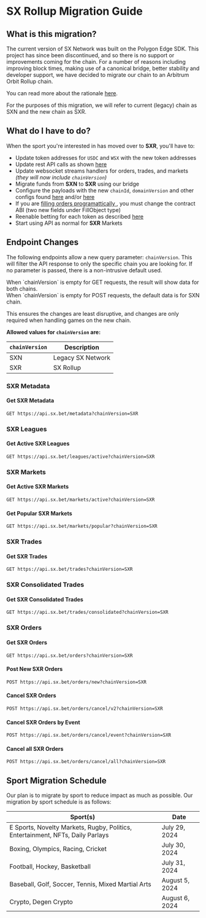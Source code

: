 # SX Rollup Migration Guide

## What is this migration?

The current version of SX Network was built on the Polygon Edge SDK. This project has since been discontinued, and so there is no support or improvements coming for the chain. For a number of reasons including improving block times, making use of a canonical bridge, better stability and developer support, we have decided to migrate our chain to an Arbitrum Orbit Rollup chain.

You can read more about the rationale [here](https://medium.com/sportx-bet/sx-rollup-ca33079d1b8b).

<aside class="notice">
For the purposes of this migration, we will refer to current (legacy) chain as SXN and the new chain as SXR.
</aside>

## What do I have to do?

When the sport you're interested in has moved over to **SXR**, you'll have to:

- Update token addresses for `USDC` and `WSX` with the new token addresses
- Update rest API calls as shown [here](#endpoint-changes)
- Update websocket streams handlers for orders, trades, and markets *(they will now include `chainVersion`)*
- Migrate funds from **SXN** to **SXR** using our bridge
- Configure the payloads with the new `chainId`, `domainVersion` and other configs found [here](#references) and/or [here](#metadata)
- If you are [filling orders programattically ](#filling-orders), you must change the contract ABI (two new fields under FillObject type)
- Reenable betting for each token as described [here](#enabling-betting)
- Start using API as normal for **SXR** Markets

## Endpoint Changes

The following endpoints allow a new query parameter: `chainVersion`. This will filter the API response to only the specific chain you are looking for. If no parameter is passed, there is a non-intrusive default used.

<aside class="warning">
When `chainVersion` is empty for GET requests, the result will show data for both chains.
</aside>
<aside class="warning">
When `chainVersion` is empty for POST requests, the default data is for SXN chain.
</aside>

This ensures the changes are least disruptive, and changes are only required when handling games on the new chain.

**Allowed values for `chainVersion` are:**

| `chainVersion` | Description       |
| -------------- | ----------------- |
| SXN            | Legacy SX Network |
| SXR            | SX Rollup         |


### SXR Metadata
#### Get SXR Metadata
`GET https://api.sx.bet/metadata?chainVersion=SXR`
### SXR Leagues
#### Get Active SXR Leagues
`GET https://api.sx.bet/leagues/active?chainVersion=SXR`
### SXR Markets
#### Get Active SXR Markets
`GET https://api.sx.bet/markets/active?chainVersion=SXR`
#### Get Popular SXR Markets
`GET https://api.sx.bet/markets/popular?chainVersion=SXR`
### SXR Trades
#### Get SXR Trades
`GET https://api.sx.bet/trades?chainVersion=SXR`
### SXR Consolidated Trades
#### Get SXR Consolidated Trades
`GET https://api.sx.bet/trades/consolidated?chainVersion=SXR`
### SXR Orders
#### Get SXR Orders
`GET https://api.sx.bet/orders?chainVersion=SXR`
#### Post New SXR Orders
`POST https://api.sx.bet/orders/new?chainVersion=SXR`
#### Cancel SXR Orders
`POST https://api.sx.bet/orders/cancel/v2?chainVersion=SXR`
#### Cancel SXR Orders by Event
`POST https://api.sx.bet/orders/cancel/event?chainVersion=SXR`
#### Cancel all SXR Orders
`POST https://api.sx.bet/orders/cancel/all?chainVersion=SXR`

## Sport Migration Schedule

Our plan is to migrate by sport to reduce impact as much as possible. Our migration by sport schedule is as follows:

| Sport(s)                                                                        | Date           |
| ------------------------------------------------------------------------------- | -------------- |
| E Sports, Novelty Markets, Rugby, Politics, Entertainment, NFTs, Daily Parlays  | July 29, 2024  |
| Boxing, Olympics, Racing, Cricket                                               | July 30, 2024  |
| Football, Hockey, Basketball                                                    | July 31, 2024  |
| Baseball, Golf, Soccer, Tennis, Mixed Martial Arts                              | August 5, 2024 |
| Crypto, Degen Crypto                                                            | August 6, 2024 |
